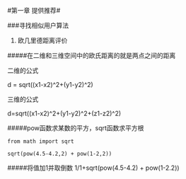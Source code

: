 #第一章  提供推荐#

###寻找相似用户算法
1. 欧几里德距离评价

#####在二维和三维空间中的欧氏距离的就是两点之间的距离

二维的公式

  d = sqrt((x1-x2)^2+(y1-y2)^2)
  
三维的公式

  d=sqrt((x1-x2)^2+(y1-y2)^2+(z1-z2)^2)
  

#####pow函数求某数的平方，sqrt函数求平方根

    from math import sqrt
  
    sqrt(pow(4.5-4.2,2) + pow(1-2,2))
#####将值加1并取倒数
    1/1+sqrt(pow(4.5-4.2) + pow(1-2.2)) 
  
  


